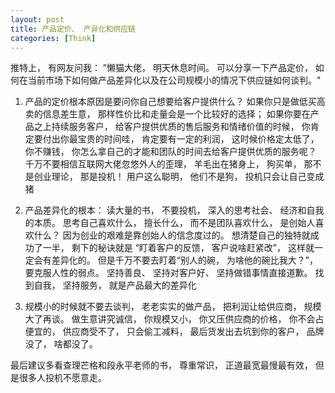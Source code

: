 ```yaml
---
layout: post
title: 产品定价、 产异化和供应链
categories: [Think]
---
```


推特上， 有网友问我： ”懒猫大佬， 明天休息时间。 可以分享一下产品定价， 如何在当前市场下如何做产品差异化以及在公司规模小的情况下供应链如何谈判。"

1. 产品的定价根本原因是要问你自己想要给客户提供什么？ 如果你只是做低买高卖的信息差生意， 那样性价比和走量会是一个比较好的选择； 如果你要在产品之上持续服务客户， 给客户提供优质的售后服务和情绪价值的时候， 你肯定要付出你最宝贵的时间哇， 肯定要有一定的利润， 这时候价格定太低了， 你不赚钱， 你怎么拿自己的才能和团队的时间去给客户提供优质的服务呢？ 千万不要相信互联网大佬忽悠外人的歪理， 羊毛出在猪身上， 狗买单， 那不是创业理论， 那是投机！ 用户这么聪明， 他们不是狗， 投机只会让自己变成猪

2. 产品差异化的根本： 读大量的书， 不要投机， 深入的思考社会、 经济和自我的本质。 思考自己喜欢什么， 擅长什么， 而不是团队喜欢什么， 是创始人喜欢什么？ 因为创业的艰难是靠创始人的信念度过的。 想清楚自己的独特就成功了一半， 剩下的秘诀就是 “盯着客户的反馈， 客户说啥赶紧改”， 这样就一定会有差异化的。 但是千万不要去盯着“别人的碗， 为啥他的碗比我大？”， 要克服人性的弱点。 坚持善良、 坚持对客户好、 坚持做错事情直接道歉。 找到自我， 坚持服务， 就是产品最大的差异化

3. 规模小的时候就不要去谈判， 老老实实的做产品， 把利润让给供应商， 规模大了再谈。 做生意讲究诚信， 你规模又小， 你又压供应商的价格， 你不会占便宜的， 供应商受不了， 只会偷工减料， 最后货发出去坑到你的客户， 品牌没了， 啥都没了。

最后建议多看查理芒格和段永平老师的书， 尊重常识， 正道最宽最慢最有效， 但是很多人投机不愿意走。